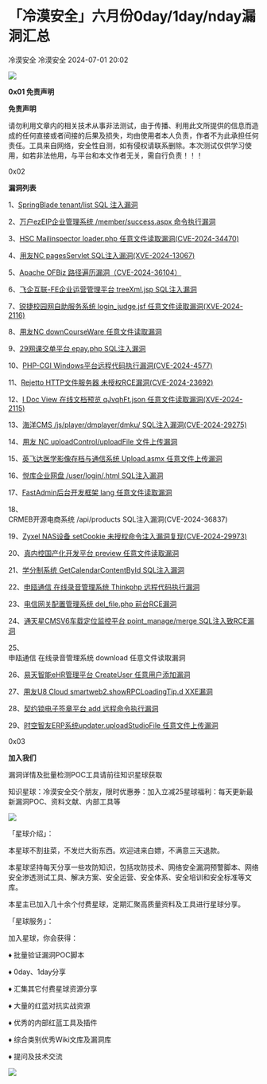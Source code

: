 #  「冷漠安全」六月份0day/1day/nday漏洞汇总   
冷漠安全  冷漠安全   2024-07-01 20:02  
  
![](https://mmbiz.qpic.cn/sz_mmbiz_gif/rPMtsalfZ0pFeDPJNnYaE7pYibBLQrUbLZwqelcotCqhYf0seBKfHroSUm8XuHyka5I3SmicWcJYUpZbFmxJCZ1Q/640?wx_fmt=gif&from=appmsg "")  
  
**0x01 免责声明**  
  
**免责声明**  
  
请勿利用文章内的相关技术从事非法测试，由于传播、利用此文所提供的信息而造成的任何直接或者间接的后果及损失，均由使用者本人负责，作者不为此承担任何责任。工具来自网络，安全性自测，如有侵权请联系删除。本次测试仅供学习使用，如若非法他用，与平台和本文作者无关，需自行负责！！！  
  
0x02  
  
**漏洞列表**  
  
1、[SpringBlade tenant/list SQL 注入漏洞](https://mp.weixin.qq.com/s?__biz=MzkyNDY3MTY3MA==&mid=2247484453&idx=1&sn=59b2fa6962eaecd56bb429a9d856d39d&chksm=c1d30ffcf6a486eabc9b2b28288d4f0d9366c944d7eefbe137be78b621ffb5a75d9daca4891f&scene=21#wechat_redirect)  
  
  
2、[万户ezEIP企业管理系统 /member/success.aspx 命令执行漏洞](https://mp.weixin.qq.com/s?__biz=MzkyNDY3MTY3MA==&mid=2247484464&idx=1&sn=255d46c31fa507cf4fe0e9bcc7352cfd&chksm=c1d30fe9f6a486ff64ce878cfd67436e77965fe8deca2bfdaafd19969f420f65f94cbbc2a3ee&scene=21#wechat_redirect)  
  
  
3、[HSC Mailinspector loader.php 任意文件读取漏洞(CVE-2024-34470)](https://mp.weixin.qq.com/s?__biz=MzkyNDY3MTY3MA==&mid=2247484472&idx=1&sn=5cb56043c5b2c0d43c1a4609eba77102&chksm=c1d30fe1f6a486f7400a2b5303a520104350eda3aa6316f082d8c5510f949e84158f4867bde7&scene=21#wechat_redirect)  
  
  
4、[用友NC pagesServlet SQL注入漏洞(XVE-2024-13067)](https://mp.weixin.qq.com/s?__biz=MzkyNDY3MTY3MA==&mid=2247484481&idx=1&sn=dc75814aade7d92cabca79286fcd5500&chksm=c1d30f98f6a4868e4ae735217b5403f9974cbc06f3bebf5d9b730b7d230d2f9fe70259c1e9df&scene=21#wechat_redirect)  
  
  
5、[Apache OFBiz 路径遍历漏洞（CVE-2024-36104）](https://mp.weixin.qq.com/s?__biz=MzkyNDY3MTY3MA==&mid=2247484493&idx=1&sn=267a935b3f484e3bb601b3c61a460031&chksm=c1d30f94f6a48682b37949be931b6940aca6c215b79a4573d0a7ccadac42f4c573e40d065feb&scene=21#wechat_redirect)  
  
  
6、[飞企互联-FE企业运营管理平台 treeXml.jsp SQL注入漏洞](https://mp.weixin.qq.com/s?__biz=MzkyNDY3MTY3MA==&mid=2247484502&idx=1&sn=835720ac575acf014c0ae7108c3f4f43&chksm=c1d30f8ff6a4869921d8c6a2176101a286e4a0e1f8498d046dda24e2714e77a3f34c9fc7641b&scene=21#wechat_redirect)  
  
  
7、[锐捷校园网自助服务系统 login_judge.jsf 任意文件读取漏洞(XVE-2024-2116)](https://mp.weixin.qq.com/s?__biz=MzkyNDY3MTY3MA==&mid=2247484511&idx=1&sn=eef02168a01649a31887df719b4fae9e&chksm=c1d30f86f6a48690c69173f5ebafca2763728508870a530f2a3c6d9f4df54b95672eae7f4a2a&scene=21#wechat_redirect)  
  
  
8、[用友NC downCourseWare 任意文件读取漏洞](https://mp.weixin.qq.com/s?__biz=MzkyNDY3MTY3MA==&mid=2247484520&idx=1&sn=4e50f772e9cddf68e4a471d96af10d54&chksm=c1d30fb1f6a486a755cbfbadca83c64efd0049d91a84a33e477d718b6f1c25b5d3eb7cd75351&scene=21#wechat_redirect)  
  
  
9、[29网课交单平台 epay.php SQL注入漏洞](https://mp.weixin.qq.com/s?__biz=MzkyNDY3MTY3MA==&mid=2247484529&idx=1&sn=c59235b9f796821bd823e49b80f70cff&chksm=c1d30fa8f6a486beaff0dadf2856860ade10b02dec6c69a4f03640063b2dcc3562bce0c41f0a&scene=21#wechat_redirect)  
  
  
10、[PHP-CGI Windows平台远程代码执行漏洞(CVE-2024-4577)](https://mp.weixin.qq.com/s?__biz=MzkyNDY3MTY3MA==&mid=2247484538&idx=1&sn=bcd1851b6501037401a40c4ec81e92b7&chksm=c1d30fa3f6a486b59c7a412627b6b2eef976901b279a37a6127ce84df364e77f57818a0d54c1&scene=21#wechat_redirect)  
  
  
11、[Rejetto HTTP文件服务器 未授权RCE漏洞(CVE-2024-23692)](https://mp.weixin.qq.com/s?__biz=MzkyNDY3MTY3MA==&mid=2247484551&idx=1&sn=67963fa8cf7a43bfd42f06da4b17e4d5&chksm=c1d30f5ef6a48648c598ffef721f5ab76d549a733fe60cb781f7ea9bccf580515b4745d0bca6&scene=21#wechat_redirect)  
  
  
12、[I Doc View 在线文档预览 qJvqhFt.json 任意文件读取漏洞(XVE-2024-2115)](https://mp.weixin.qq.com/s?__biz=MzkyNDY3MTY3MA==&mid=2247484561&idx=1&sn=2d2037e99e10159cad200ce441851b5c&chksm=c1d30f48f6a4865e4d2f3afc6e804df32bd22d3d309f2ccd8638fbc49fbe4bd40a81df0f7a62&scene=21#wechat_redirect)  
  
  
13、[海洋CMS /js/player/dmplayer/dmku/ SQL注入漏洞(CVE-2024-29275)](https://mp.weixin.qq.com/s?__biz=MzkyNDY3MTY3MA==&mid=2247484570&idx=1&sn=b6d9276024fcb5cbc578c0b5a9d38201&chksm=c1d30f43f6a4865583ebaf903c00c50b7717ca11a5b958e3b55b7240ea665509b6a555f6ef9c&scene=21#wechat_redirect)  
  
  
14、[用友 NC uploadControl/uploadFile 文件上传漏洞](https://mp.weixin.qq.com/s?__biz=MzkyNDY3MTY3MA==&mid=2247484580&idx=1&sn=da818e6531e4354ab3b0591dd623cc2c&chksm=c1d30f7df6a4866b340cac8a6f3ad7894a611b537ef89641dd3a4fd55133240f15dbc3b1d52c&scene=21#wechat_redirect)  
  
  
15、[英飞达医学影像存档与通信系统 Upload.asmx 任意文件上传漏洞](https://mp.weixin.qq.com/s?__biz=MzkyNDY3MTY3MA==&mid=2247484590&idx=1&sn=c852bde1e425d508ee6aa5ca95d82798&chksm=c1d30f77f6a486617b4b4935a6b56e4db25ce49f6bb95490c9b35a9189983b18811df668bac9&scene=21#wechat_redirect)  
  
  
16、[悦库企业网盘 /user/login/.html SQL注入漏洞](https://mp.weixin.qq.com/s?__biz=MzkyNDY3MTY3MA==&mid=2247484599&idx=1&sn=819dec09dd99026d0ab9dd25bfe1e37f&chksm=c1d30f6ef6a4867829069fc018aeec557070c53b88d693d42a6fa168ff5648579fb509ba05fa&scene=21#wechat_redirect)  
  
  
17、[FastAdmin后台开发框架 lang 任意文件读取漏洞](https://mp.weixin.qq.com/s?__biz=MzkyNDY3MTY3MA==&mid=2247484608&idx=1&sn=be299a574e10930646b3ee5204032e5f&chksm=c1d30f19f6a4860f46270c605bc7c1ac0b3ba7a2f8cbc9b4a74a267412e16195a511c2fdf19c&scene=21#wechat_redirect)  
  
  
18、  
CRMEB开源电商系统 /api/products SQL注入漏洞(CVE-2024-36837)  
  
19、[Zyxel NAS设备 setCookie 未授权命令注入漏洞复现(CVE-2024-29973)](https://mp.weixin.qq.com/s?__biz=MzkyNDY3MTY3MA==&mid=2247484629&idx=1&sn=db16976981fa7a69b0c0d86d0602c77d&chksm=c1d30f0cf6a4861a3ece21d21ff14b76be5675ae28fb8649931218698c03cadd3407ee5654a3&scene=21#wechat_redirect)  
  
  
20、[真内控国产化开发平台 preview 任意文件读取漏洞](https://mp.weixin.qq.com/s?__biz=MzkyNDY3MTY3MA==&mid=2247484638&idx=1&sn=82d84f09237370157eb79b384e68b9e6&chksm=c1d30f07f6a48611d1b3296685b6ff269a3fa6ed19332c7d12b9607cfd0e2646bb726b0a7b2b&scene=21#wechat_redirect)  
  
  
21、[学分制系统 GetCalendarContentById SQL注入漏洞](https://mp.weixin.qq.com/s?__biz=MzkyNDY3MTY3MA==&mid=2247484647&idx=1&sn=205dd6ef02b4a10b4e5f3fd41a9dc8d8&chksm=c1d30f3ef6a486285a31755834d0cbfd4f988dce85e619c598899a8f73c3f6d8cac71836fe86&scene=21#wechat_redirect)  
  
  
22、[申瓯通信 在线录音管理系统 Thinkphp 远程代码执行漏洞](https://mp.weixin.qq.com/s?__biz=MzkyNDY3MTY3MA==&mid=2247484656&idx=1&sn=1fe641106a7013074b03ea7f4a496d75&chksm=c1d30f29f6a4863f0be8d3900a442376310139579c3bd38e42c6fb4bd8a65e6430a860679dd9&scene=21#wechat_redirect)  
  
  
23、[电信网关配置管理系统 del_file.php 前台RCE漏洞](https://mp.weixin.qq.com/s?__biz=MzkyNDY3MTY3MA==&mid=2247484666&idx=1&sn=712edffdb21f5a649313be240b343a52&chksm=c1d30f23f6a48635a3d5f5af28c192e98a8d15cdf221952d649008cb8de555a63c19b012c989&scene=21#wechat_redirect)  
  
  
24、[通天星CMSV6车载定位监控平台 point_manage/merge SQL注入致RCE漏洞](https://mp.weixin.qq.com/s?__biz=MzkyNDY3MTY3MA==&mid=2247484676&idx=1&sn=983d54d93f38a8ba35dd400d8637d263&chksm=c1d30eddf6a487cb0f9ddd3db90b0bd7ca7b67c0a4fb428ba490e31bad3cbb213d1cfd3cbe02&scene=21#wechat_redirect)  
  
  
25、  
申瓯通信 在线录音管理系统 download 任意文件读取漏洞  
  
26、[易天智能eHR管理平台 CreateUser 任意用户添加漏洞](https://mp.weixin.qq.com/s?__biz=MzkyNDY3MTY3MA==&mid=2247484697&idx=1&sn=3e088bf1c86c81b7d06d5d2b41f84d13&chksm=c1d30ec0f6a487d6e388fdba8e7d94ee3acbc4ef63d228866a01be9a6bc9bf248c3a4b8fe3e5&scene=21#wechat_redirect)  
  
  
27、[用友U8 Cloud smartweb2.showRPCLoadingTip.d XXE漏洞](https://mp.weixin.qq.com/s?__biz=MzkyNDY3MTY3MA==&mid=2247484707&idx=1&sn=a685296ad924313aa88526e842060c22&chksm=c1d30efaf6a487eca080b62290cfc5680883621bf5381d5e487cf5f90c926917088364d94759&scene=21#wechat_redirect)  
  
  
28、[契约锁电子签章平台 add 远程命令执行漏洞](https://mp.weixin.qq.com/s?__biz=MzkyNDY3MTY3MA==&mid=2247484717&idx=1&sn=817845af4def667053fe02f5b6f7ca11&chksm=c1d30ef4f6a487e229e9a37c8ca6a5b8c9db9c3e56815f6bad68e1dbe31e2bb04ca36944b49b&scene=21#wechat_redirect)  
  
  
29、[时空智友ERP系统updater.uploadStudioFile 任意文件上传漏洞](https://mp.weixin.qq.com/s?__biz=MzkyNDY3MTY3MA==&mid=2247484727&idx=1&sn=093bef843c3c8a39db714567eae98daa&chksm=c1d30eeef6a487f8e57bc41a37bb21ab8d3f4c76d6e663b75305025d2064d588503278e1f5c0&scene=21#wechat_redirect)  
  
  
0x03  
  
**加入我们**  
  
漏洞详情及批量检测POC工具请前往知识星球获取  
  
知识星球：冷漠安全交个朋友，限时优惠券：加入立减25星球福利：每天更新最新漏洞POC、资料文献、内部工具等  
  
  
![](https://mmbiz.qpic.cn/sz_mmbiz_png/rPMtsalfZ0qYxSrKqKcbKqPLMxl0YxlrxTtU9mIhwdQUibj0v4mCrIhVXsLOHl1vibFIsIVEXibeib9KobfmG57hqw/640?wx_fmt=png&from=appmsg "")  
  
  
「星球介绍」：  
  
本星球不割韭菜，不发烂大街东西。欢迎进来白嫖，不满意三天退款。  
  
本星球坚持每天分享一些攻防知识，包括攻防技术、网络安全漏洞预警脚本、网络安全渗透测试工具、解决方案、安全运营、安全体系、安全培训和安全标准等文库。  
  
本星主已加入几十余个付费星球，定期汇聚高质量资料及工具进行星球分享。  
  
  
「星球服务」：  
  
  
加入星球，你会获得：  
  
  
♦ 批量验证漏洞POC脚本  
  
  
♦ 0day、1day分享  
  
  
♦ 汇集其它付费星球资源分享  
  
  
♦ 大量的红蓝对抗实战资源  
  
  
♦ 优秀的内部红蓝工具及插件  
  
  
♦ 综合类别优秀Wiki文库及漏洞库  
  
  
♦ 提问及技术交流  
  
![](https://mmbiz.qpic.cn/sz_mmbiz_gif/rPMtsalfZ0qYxSrKqKcbKqPLMxl0YxlrmfBibUiaXWzcySR2p3FakkIhnLVRlB1iaQMedic3bGO1fvE7d9kALzGzCQ/640?wx_fmt=gif&from=appmsg "")  
  
  
  
